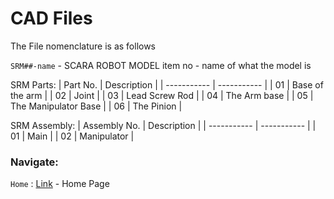# CAD Files

The File nomenclature is as follows 

`SRM##-name` - SCARA ROBOT MODEL item no - name of what the model is

SRM Parts:
| Part No. | Description |
| ----------- | ----------- |
| 01 | Base of the arm |
| 02 | Joint |
| 03 | Lead Screw Rod |
| 04 | The Arm base |
| 05 | The Manipulator Base |
| 06 | The Pinion |

SRM Assembly:
| Assembly No. | Description |
| ----------- | ----------- |
| 01 | Main |
| 02 | Manipulator |

### Navigate:
`Home` : [Link](https://github.com/JameelJamous/MySCARAArm) - Home Page


